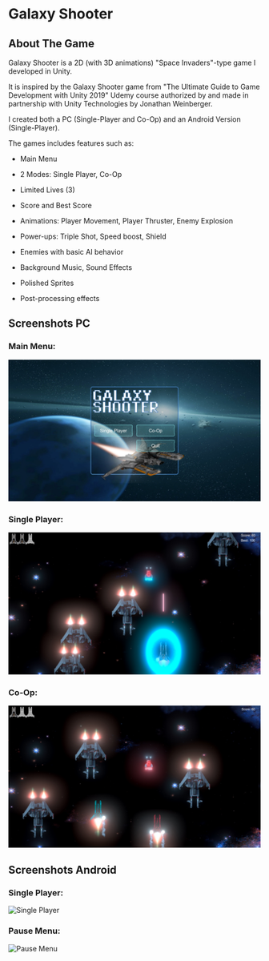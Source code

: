 # Galaxy Shooter

## About The Game

Galaxy Shooter is a 2D (with 3D animations) "Space Invaders"-type game I developed in Unity.

It is inspired by the Galaxy Shooter game from "The Ultimate Guide to Game Development with Unity 2019" Udemy course authorized by and made in partnership with Unity Technologies by Jonathan Weinberger.

I created both a PC (Single-Player and Co-Op) and an Android Version (Single-Player).

The games includes features such as:

- Main Menu

- 2 Modes: Single Player, Co-Op

- Limited Lives (3)

- Score and Best Score

- Animations: Player Movement, Player Thruster, Enemy Explosion

- Power-ups: Triple Shot, Speed boost, Shield

- Enemies with basic AI behavior

- Background Music, Sound Effects

- Polished Sprites

- Post-processing effects

## Screenshots PC

### Main Menu:
![Main Menu](./readme/pc-main-menu.jpg)

### Single Player:
![Single Player](./readme/pc-single-player.jpg)

### Co-Op:
![Co-Op](./readme/pc-co-op.jpg)

## Screenshots Android

### Single Player:
![Single Player](./readme/android-single-player.jpg)

### Pause Menu:
![Pause Menu](./readme/android-pause-menu.jpg)
